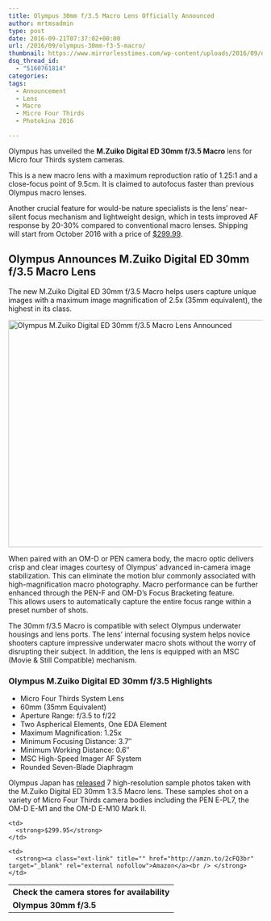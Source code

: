 ```yaml
---
title: Olympus 30mm f/3.5 Macro Lens Officially Announced
author: mrtmsadmin
type: post
date: 2016-09-21T07:37:02+00:00
url: /2016/09/olympus-30mm-f3-5-macro/
thumbnail: https://www.mirrorlesstimes.com/wp-content/uploads/2016/09/olympus-m-zuiko-digital-ed-30mm-f3-5-macro-lens-announced.jpg
dsq_thread_id:
  - "5160761814"
categories:
tags:
  - Announcement
  - Lens
  - Macro
  - Micro Four Thirds
  - Photokina 2016

---
```

Olympus has unveiled the **M.Zuiko Digital ED 30mm f/3.5 Macro** lens for Micro four Thirds system cameras.

This is a new macro lens with a maximum reproduction ratio of 1.25:1 and a close-focus point of 9.5cm. It is claimed to autofocus faster than previous Olympus macro lenses.

Another crucial feature for would-be nature specialists is the lens’ near-silent focus mechanism and lightweight design, which in tests improved AF response by 20-30% compared to conventional macro lenses. Shipping will start from October 2016 with a price of <a href="http://amzn.to/2cFQ3br" target="_blank">$299.99</a>.<!--more-->

## Olympus Announces M.Zuiko Digital ED 30mm f/3.5 Macro Lens

The new M.Zuiko Digital ED 30mm f/3.5 Macro helps users capture unique images with a maximum image magnification of 2.5x (35mm equivalent), the highest in its class.

<img class="alignnone wp-image-587 size-full" title="Olympus M.Zuiko Digital ED 30mm f/3.5 Macro Lens Announced" src="https://i2.wp.com/www.mirrorlesstimes.com/wp-content/uploads/2016/09/olympus-m-zuiko-digital-ed-30mm-f3-5-macro-lens-announced.jpg?resize=600%2C450&#038;ssl=1" alt="Olympus M.Zuiko Digital ED 30mm f/3.5 Macro Lens Announced" width="600" height="450" srcset="https://i2.wp.com/www.mirrorlesstimes.com/wp-content/uploads/2016/09/olympus-m-zuiko-digital-ed-30mm-f3-5-macro-lens-announced.jpg?w=1200&ssl=1 1200w, https://i2.wp.com/www.mirrorlesstimes.com/wp-content/uploads/2016/09/olympus-m-zuiko-digital-ed-30mm-f3-5-macro-lens-announced.jpg?resize=300%2C225&ssl=1 300w, https://i2.wp.com/www.mirrorlesstimes.com/wp-content/uploads/2016/09/olympus-m-zuiko-digital-ed-30mm-f3-5-macro-lens-announced.jpg?resize=768%2C576&ssl=1 768w, https://i2.wp.com/www.mirrorlesstimes.com/wp-content/uploads/2016/09/olympus-m-zuiko-digital-ed-30mm-f3-5-macro-lens-announced.jpg?resize=1024%2C768&ssl=1 1024w" sizes="(max-width: 600px) 100vw, 600px" data-recalc-dims="1" /> 

When paired with an OM-D or PEN camera body, the macro optic delivers crisp and clear images courtesy of Olympus’ advanced in-camera image stabilization. This can eliminate the motion blur commonly associated with high-magnification macro photography. Macro performance can be further enhanced through the PEN-F and OM-D’s Focus Bracketing feature. This allows users to automatically capture the entire focus range within a preset number of shots.

The 30mm f/3.5 Macro is compatible with select Olympus underwater housings and lens ports. The lens’ internal focusing system helps novice shooters capture impressive underwater macro shots without the worry of disrupting their subject. In addition, the lens is equipped with an MSC (Movie & Still Compatible) mechanism.

### Olympus M.Zuiko Digital ED 30mm f/3.5 Highlights

<ul class="top-section-list" data-selenium="highlightList">
  <li class="top-section-list-item">
    Micro Four Thirds System Lens
  </li>
  <li class="top-section-list-item">
    60mm (35mm Equivalent)
  </li>
  <li class="top-section-list-item">
    Aperture Range: f/3.5 to f/22
  </li>
  <li class="top-section-list-item">
    Two Aspherical Elements, One EDA Element
  </li>
  <li class="top-section-list-item">
    Maximum Magnification: 1.25x
  </li>
  <li class="top-section-list-item">
    Minimum Focusing Distance: 3.7″
  </li>
  <li class="top-section-list-item">
    Minimum Working Distance: 0.6″
  </li>
  <li class="top-section-list-item">
    MSC High-Speed Imager AF System
  </li>
  <li class="top-section-list-item">
    Rounded Seven-Blade Diaphragm
  </li>
</ul>

Olympus Japan has <a href="https://www.olympus-imaging.jp/product/dslr/mlens/30_35macro/sample.html" target="_blank">released</a> 7 high-resolution sample photos taken with the M.Zuiko Digital ED 30mm 1:3.5 Macro lens. These samples shot on a variety of Micro Four Thirds camera bodies including the PEN E-PL7, the OM-D E-M1 and the OM-D E-M10 Mark II.

<table  class="tableizer-table table table-hover" >
  <tr class="tableizer-firstrow">
    <th colspan="3">
      Check the camera stores for availability
    </th>
  </tr>
  
  <tr>
    <td>
      <strong>Olympus 30mm f/3.5</strong>
    </td>
    
    <td>
      <strong>$299.95</strong>
    </td>
    
    <td>
      <strong><a class="ext-link" title="" href="http://amzn.to/2cFQ3br" target="_blank" rel="external nofollow">Amazon</a><br /> </strong>
    </td>
  </tr>
</table>